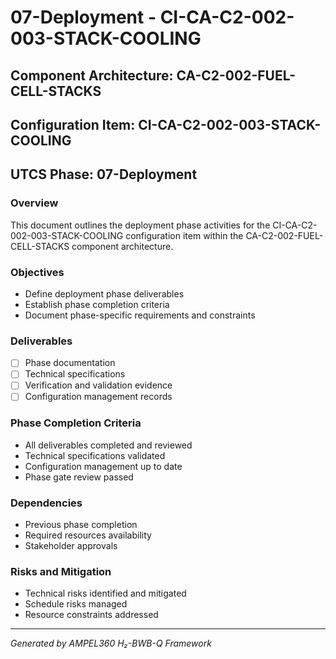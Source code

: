 # 07-Deployment - CI-CA-C2-002-003-STACK-COOLING

## Component Architecture: CA-C2-002-FUEL-CELL-STACKS
## Configuration Item: CI-CA-C2-002-003-STACK-COOLING
## UTCS Phase: 07-Deployment

### Overview
This document outlines the deployment phase activities for the CI-CA-C2-002-003-STACK-COOLING configuration item within the CA-C2-002-FUEL-CELL-STACKS component architecture.

### Objectives
- Define deployment phase deliverables
- Establish phase completion criteria
- Document phase-specific requirements and constraints

### Deliverables
- [ ] Phase documentation
- [ ] Technical specifications
- [ ] Verification and validation evidence
- [ ] Configuration management records

### Phase Completion Criteria
- All deliverables completed and reviewed
- Technical specifications validated
- Configuration management up to date
- Phase gate review passed

### Dependencies
- Previous phase completion
- Required resources availability
- Stakeholder approvals

### Risks and Mitigation
- Technical risks identified and mitigated
- Schedule risks managed
- Resource constraints addressed

---
*Generated by AMPEL360 H₂-BWB-Q Framework*
